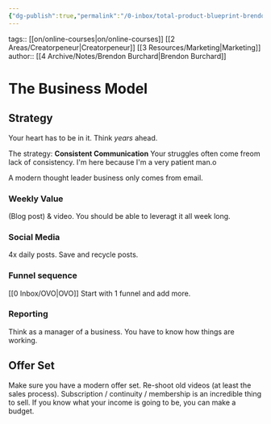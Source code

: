 ```yaml
---
{"dg-publish":true,"permalink":"/0-inbox/total-product-blueprint-brendon-burchard/"}
---
```


tags:: [[on/online-courses\|on/online-courses]] [[2 Areas/Creatorpeneur\|Creatorpeneur]] [[3 Resources/Marketing\|Marketing]]
author:: [[4 Archive/Notes/Brendon Burchard\|Brendon Burchard]]

# The Business Model
## Strategy
Your heart has to be in it.
Think *years* ahead.

The strategy: **Consistent Communication**
Your struggles often come freom lack of consistency.
I'm here because I'm a very patient man.o

A modern thought leader business only comes from email.

### Weekly Value
(Blog post) & video.
You should be able to leveragt it all week long.

### Social Media
4x daily posts.
Save and recycle posts.

### Funnel sequence
[[0 Inbox/OVO\|OVO]]
Start with 1 funnel and add more.

### Reporting
Think as a manager of a business. You have to know how things are working.

## Offer Set
Make sure you have a modern offer set.
Re-shoot old videos (at least the sales process).
Subscription / continuity / membership is an incredible thing to sell. If you know what your income is going to be, you can make a budget.